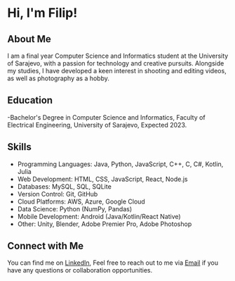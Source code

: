 # Hi, I'm Filip!

## About Me
I am a final year Computer Science and Informatics student at the University of Sarajevo, with a passion for technology and creative pursuits. Alongside my studies, I have developed a keen interest in shooting and editing videos, as well as photography as a hobby.

## Education
-Bachelor's Degree in Computer Science and Informatics, Faculty of Electrical Engineering, University of Sarajevo, Expected 2023.


## Skills
- Programming Languages: Java, Python, JavaScript, C++, C, C#, Kotlin, Julia <br>
- Web Development: HTML, CSS, JavaScript, React, Node.js <br>
- Databases: MySQL, SQL, SQLite <br>
- Version Control: Git, GitHub <br>
- Cloud Platforms: AWS, Azure, Google Cloud <br>
- Data Science: Python (NumPy, Pandas) <br>
- Mobile Development: Android (Java/Kotlin/React Native) <br>
- Other: Unity, Blender, Adobe Premier Pro, Adobe Photoshop <br>


## Connect with Me
You can find me on [LinkedIn](https://www.linkedin.com/in/fmaric1/),
Feel free to reach out to me via [Email](fmaric1@etf.unsa.ba) if you have any questions or collaboration opportunities.

